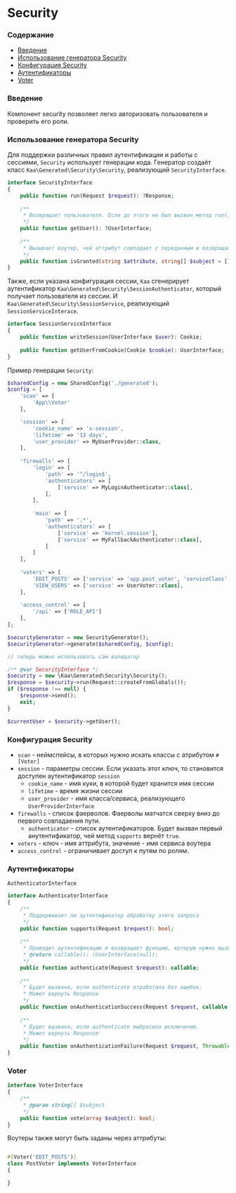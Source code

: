 # Security

### Содержание

* [Введение](#введение)
* [Использование генератора Security](#использование-генератора-security)
* [Конфигурация Security](#конфигурация-security)
* [Аутентификаторы](#аутентификаторы)
* [Voter](#voter)

### Введение

Компонент security позволяет легко авторизовать пользователя и проверить его роли.

### Использование генератора Security

Для поддержки различных правил аутентификации и работы с сессиями, `Security` использует генерации кода.
Генератор создаёт класс `Kaa\Generated\Security\Security`, реализующий `SecurityInterface`.

```php
interface SecurityInterface
{
    public function run(Request $request): ?Response;
    
    /**
     * Возвращает пользователя. Если до этого не был вызван метод run(), то выкинет исключение
     */
    public function getUser(): ?UserInterface;
    
    /**
     * Вызывает воутер, чей аттрибут совпадает с переданным и возвращает true, если доступ разрешён
     */
    public function isGranted(string $attribute, string[] $subject = []): bool;
}
```

Также, если указана конфигурация сессии, `Kaa` сгенерирует аутентификатор `Kaa\Generated\Security\SessionAuthenticator`, который получает пользователя из сессии.
И `Kaa\Generated\Security\SessionService`, реализующий `SessionServiceInterace`.

```php
interface SessionServiceInterface
{
    public function writeSession(UserInterface $user): Cookie;
    
    public function getUserFromCookie(Cookie $cookie): UserInterface;
}
```

Пример генерации `Security`:

```php
$sharedConfig = new SharedConfig('./generated');
$config = [
    'scan' => [
        'App\\Voter'
    ],

    'session' => [
        'cookie_name' => 'x-session',
        'lifetime' => '13 days',
        'user_provider' => MyUserProvider::class,
    ],
    
    'firewalls' => [
        'login' => [
            'path' => '^/login$',
            'authenticators' => [
                ['service' => MyLoginAuthenticator::class],
            ],
        ],
        
        'main' => [
            'path' => '.*',
            'authenticators' => [
                ['service' => 'kernel.session'],
                ['service' => MyFallbackAuthenticator::class],
            ]    
        ]
    ],
    
    'voters' => [
        'EDIT_POSTS' => ['service' => 'app.post_voter', 'serviceClass', PostVoter::class],
        'VIEW_USERS' => ['service' => UserVoter::class],
    ],
    
    'access_control' => [
        '/api' => ['ROLE_API']
    ],
];

$securityGenerator = new SecurityGenerator();
$securityGenerator->generate($sharedConfig, $config);

// теперь можно использовать сам валидатор

/** @var SecurityInterface */
$security = new \Kaa\Generated\Security\Security();
$response = $security->run(Request::createFromGlobals());
if ($response !== null) {
    $response->send();
    exit;
}

$currentUser = $security->getUser();
```

### Конфигурация Security

* `scan` - неймспейсы, в которых нужно искать классы с атрибутом `#[Voter]`
* `session` - параметры сессии. Если указать этот ключ, то становится доступен аутентификатор `session`
  * `cookie_name` - имя куки, в которой будет хранится имя сессии
  * `lifetime` - время жизни сессии
  * `user_provider` - имя класса/сервиса, реализующего `UserProviderInterface`
* `firewalls` - список фаерволов. Фаерволы матчатся сверху вниз до первого совпадаения пути.
  * `authenticator` - список аутентификаторов. Будет вызван первый анутентификатор, чей метод `supports` вернёт `true`.
* `voters` - ключ - имя аттрибута, значение - имя сервиса воутера
* `access_control` - ограничивает доступ к путям по ролям.

### Аутентификаторы

`AuthenticatorInterface`
```php
interface AuthenticatorInterface
{
    /**
     * Поддерживает ли аутентификатор обработку этого запроса
     */
    public function supports(Request $request): bool;
    
    /**
     * Проводит аутентификацию и возвращает функцию, которую нужно вызвать, чтобы получить пользователя
     * @return callable(): (UserInterface|null);
     */
    public function authenticate(Request $request): callable;
    
    /**
     * Будет вызвана, если authenticate отработала без ошибок.
     * Может вернуть Response 
     */
    public function onAuthenticationSuccess(Request $request, callable $getUser): ?Response;
    
    /**
     * Будет вызвана, если authenticate выбросила исключение.
     * Может вернуть Response 
     */
    public function onAuthenticationFailure(Request $request, Throwable $throwable): ?Response;
}
```
### Voter

```php
interface VoterInterface
{
    /**
     * @param string[] $subject
     */
    public function vote(array $subject): bool;
}

```

Воутеры также могут быть заданы через аттрибуты:
```php

#[Voter('EDIT_POSTS')]
class PostVoter implements VoterInterface
{

}
```
